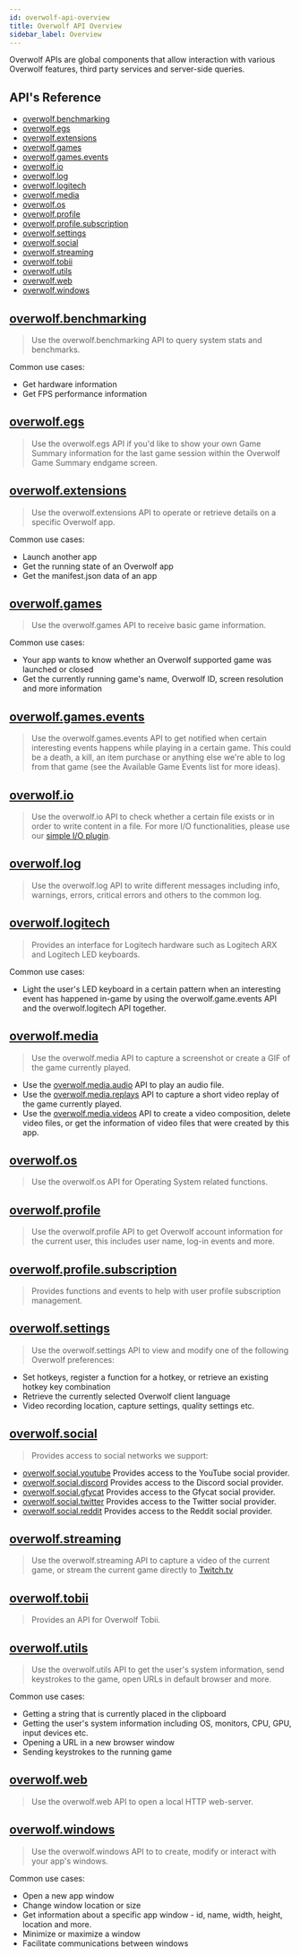 ```yaml
---
id: overwolf-api-overview
title: Overwolf API Overview
sidebar_label: Overview
---
```


Overwolf APIs are global components that allow interaction with various Overwolf features, third party services and server-side queries.

## API's Reference

* [overwolf.benchmarking](#overwolfbenchmarking-docs-api-overwolf-benchmarking)
* [overwolf.egs](#overwolfegs-docs-api-overwolf-egs)
* [overwolf.extensions](#overwolfextensions-docs-api-overwolf-extensions)
* [overwolf.games](#overwolfgames-docs-api-overwolf-games)
* [overwolf.games.events](#overwolfgamesevents-docs-api-overwolf-games-events)
* [overwolf.io](#overwolfio-docs-api-overwolf-io)
* [overwolf.log](#overwolflog-docs-api-overwolf-log)
* [overwolf.logitech](#overwolflogitech-docs-api-overwolf-logitech)
* [overwolf.media](#overwolfmedia-docs-api-overwolf-media)
* [overwolf.os](#overwolfos-docs-api-overwolf-os)
* [overwolf.profile](#overwolfprofile-docs-api-overwolf-profile)
* [overwolf.profile.subscription](#overwolfprofilesubscription-docs-api-overwolf-profilesubscription)
* [overwolf.settings](#overwolfsettings-docs-api-overwolf-settings)
* [overwolf.social](#overwolfsocial-docs-api-overwolf-social)
* [overwolf.streaming](#overwolfstreaming-docs-api-overwolf-streaming)
* [overwolf.tobii](#overwolftobii-docs-api-overwolf-tobii)
* [overwolf.utils](#overwolfutils-docs-api-overwolf-utils)
* [overwolf.web](#overwolfweb-docs-api-overwolf-web)
* [overwolf.windows](#overwolfwindows-docs-api-overwolf-windows)

## [overwolf.benchmarking](api/overwolf-benchmarking.md)

> Use the overwolf.benchmarking API to query system stats and benchmarks.

Common use cases:

* Get hardware information
* Get FPS performance information

## [overwolf.egs](api/overwolf-egs.md)

> Use the overwolf.egs API if you'd like to show your own Game Summary information for the last game session within the Overwolf Game Summary endgame screen.

## [overwolf.extensions](api/overwolf-extensions.md)

> Use the overwolf.extensions API to operate or retrieve details on a specific Overwolf app.

Common use cases:

* Launch another app
* Get the running state of an Overwolf app
* Get the manifest.json data of an app

## [overwolf.games](api/overwolf-games.md)

> Use the overwolf.games API to receive basic game information.

Common use cases:

* Your app wants to know whether an Overwolf supported game was launched or closed
* Get the currently running game's name, Overwolf ID, screen resolution and more information

## [overwolf.games.events](api/overwolf-games-events.md)

> Use the overwolf.games.events API to get notified when certain interesting events happens while playing in a certain game. This could be a death, a kill, an item purchase or anything else we're able to log from that game (see the Available Game Events list for more ideas).

## [overwolf.io](api/overwolf-io.md)

> Use the overwolf.io API to check whether a certain file exists or in order to write content in a file. For more I/O functionalities, please use our [simple I/O plugin](../topics/simple-io-plugin).

## [overwolf.log](api/overwolf-log.md)

> Use the overwolf.log API to write different messages including info, warnings, errors, critical errors and others to the common log.

## [overwolf.logitech](api/overwolf-logitech.md)

> Provides an interface for Logitech hardware such as Logitech ARX and Logitech LED keyboards.

Common use cases:

* Light the user's LED keyboard in a certain pattern when an interesting event has happened in-game by using the overwolf.game.events API and the overwolf.logitech API together.

## [overwolf.media](api/overwolf-media.md)

> Use the overwolf.media API to capture a screenshot or create a GIF of the game currently played.

* Use the [overwolf.media.audio](api/overwolf-media-audio.md) API to play an audio file.
* Use the [overwolf.media.replays](api/overwolf-media-replays.md) API to capture a short video replay of the game currently played.
* Use the [overwolf.media.videos](api/overwolf-media-videos.md) API to create a video composition, delete video files, or get the information of video files that were created by this app.

## [overwolf.os](api/overwolf-os.md)

> Use the overwolf.os API for Operating System related functions.


## [overwolf.profile](api/overwolf-profile.md)

> Use the overwolf.profile API to get Overwolf account information for the current user, this includes user name, log-in events and more.

## [overwolf.profile.subscription](api/overwolf-profile.subscription.md)

> Provides functions and events to help with user profile subscription management.


## [overwolf.settings](api/overwolf-settings.md)

> Use the overwolf.settings API to view and modify one of the following Overwolf preferences:

* Set hotkeys, register a function for a hotkey, or retrieve an existing hotkey key combination
* Retrieve the currently selected Overwolf client language
* Video recording location, capture settings, quality settings etc.

## [overwolf.social](api/overwolf-social.md)

> Provides access to social networks we support:

* [overwolf.social.youtube](api/overwolf-social-youtube.md) Provides access to the YouTube social provider.
* [overwolf.social.discord](api/overwolf-social-discord.md) Provides access to the Discord social provider.
* [overwolf.social.gfycat](api/overwolf-social-gfycat.md) Provides access to the Gfycat social provider.
* [overwolf.social.twitter](api/overwolf-social-twitter.md) Provides access to the Twitter social provider.
* [overwolf.social.reddit](api/overwolf-social-reddit.md) Provides access to the Reddit social provider.

## [overwolf.streaming](api/overwolf-streaming.md)

> Use the overwolf.streaming API to capture a video of the current game, or stream the current game directly to [Twitch.tv](https://www.twitch.tv/)

## [overwolf.tobii](api/overwolf-tobii.md)

> Provides an API for Overwolf Tobii.

## [overwolf.utils](api/overwolf-utils.md)

> Use the overwolf.utils API to get the user's system information, send keystrokes to the game, open URLs in default browser and more.

Common use cases:

* Getting a string that is currently placed in the clipboard
* Getting the user's system information including OS, monitors, CPU, GPU, input devices etc.
* Opening a URL in a new browser window
* Sending keystrokes to the running game


## [overwolf.web](api/overwolf-web.md)

> Use the overwolf.web API to open a local HTTP web-server.

## [overwolf.windows](api/overwolf-windows.md)

> Use the overwolf.windows API to to create, modify or interact with your app's windows.

Common use cases:

* Open a new app window
* Change window location or size
* Get information about a specific app window - id, name, width, height, location and more.
* Minimize or maximize a window
* Facilitate communications between windows
